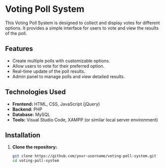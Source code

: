 # Voting Poll System

This Voting Poll System is designed to collect and display votes for different options. It provides a simple interface for users to vote and view the results of the poll.

## Features

- Create multiple polls with customizable options.
- Allow users to vote for their preferred option.
- Real-time update of the poll results.
- Admin panel to manage polls and view detailed results.

## Technologies Used

- **Frontend:** HTML, CSS, JavaScript (jQuery)
- **Backend:** PHP
- **Database:** MySQL
- **Tools:** Visual Studio Code, XAMPP (or similar local server environment)

## Installation

1. **Clone the repository:**
   ```bash
   git clone https://github.com/your-username/voting-poll-system.git
   cd voting-poll-system
